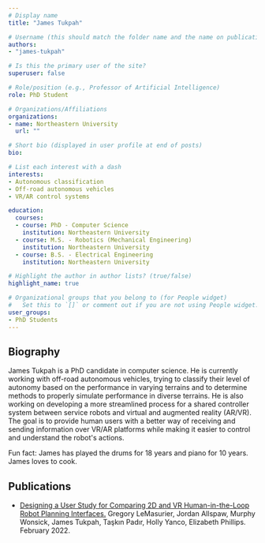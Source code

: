 ```yaml
---
# Display name
title: "James Tukpah"

# Username (this should match the folder name and the name on publications)
authors:
- "james-tukpah"

# Is this the primary user of the site?
superuser: false

# Role/position (e.g., Professor of Artificial Intelligence)
role: PhD Student 

# Organizations/Affiliations
organizations:
- name: Northeastern University
  url: ""

# Short bio (displayed in user profile at end of posts)
bio:

# List each interest with a dash
interests:
- Autonomous classification
- Off-road autonomous vehicles
- VR/AR control systems

education:
  courses:
  - course: PhD - Computer Science
    institution: Northeastern University
  - course: M.S. - Robotics (Mechanical Engineering)
    institution: Northeastern University
  - course: B.S. - Electrical Engineering
    institution: Northeastern University

# Highlight the author in author lists? (true/false)
highlight_name: true

# Organizational groups that you belong to (for People widget)
#   Set this to `[]` or comment out if you are not using People widget.
user_groups:
- PhD Students
---
```


## Biography

James Tukpah is a PhD candidate in computer science. He is currently working with off-road autonomous vehicles, trying to classify their level of autonomy based on the performance in varying terrains and to determine methods to properly simulate performance in diverse terrains. He is also working on developing a more streamlined process for a shared controller system between service robots and virtual and augmented reality (AR/VR). The goal is to provide human users with a better way of receiving and sending information over VR/AR platforms while making it easier to control and understand the robot's actions.

Fun fact: James has played the drums for 18 years and piano for 10 years. James loves to cook.

## Publications

- [Designing a User Study for Comparing 2D and VR Human-in-the-Loop Robot Planning Interfaces.](https://openreview.net/forum?id=HNeeXUiQjkc) Gregory LeMasurier, Jordan Allspaw, Murphy Wonsick, James Tukpah, Taşkın Padır, Holly Yanco, Elizabeth Phillips. February 2022.  
